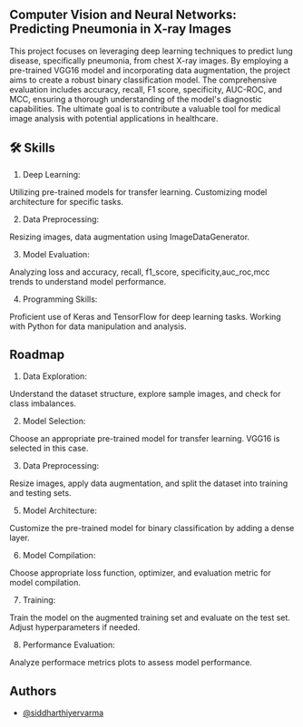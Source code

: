 
## Computer Vision and Neural Networks: Predicting Pneumonia in X-ray Images

This project focuses on leveraging deep learning techniques to predict lung disease, specifically pneumonia, from chest X-ray images. By employing a pre-trained VGG16 model and incorporating data augmentation, the project aims to create a robust binary classification model. The comprehensive evaluation includes accuracy, recall, F1 score, specificity, AUC-ROC, and MCC, ensuring a thorough understanding of the model's diagnostic capabilities. The ultimate goal is to contribute a valuable tool for medical image analysis with potential applications in healthcare.

## 🛠 Skills
1. Deep Learning:

Utilizing pre-trained models for transfer learning.
Customizing model architecture for specific tasks.

2. Data Preprocessing:

Resizing images, data augmentation using ImageDataGenerator.

3. Model Evaluation:

Analyzing loss and accuracy, recall, f1_score, specificity,auc_roc,mcc trends to understand model performance.

4. Programming Skills:

Proficient use of Keras and TensorFlow for deep learning tasks.
Working with Python for data manipulation and analysis.

## Roadmap

1. Data Exploration:

Understand the dataset structure, explore sample images, and check for class imbalances.

2. Model Selection:

Choose an appropriate pre-trained model for transfer learning. VGG16 is selected in this case.

3. Data Preprocessing:

Resize images, apply data augmentation, and split the dataset into training and testing sets.

5. Model Architecture:

Customize the pre-trained model for binary classification by adding a dense layer.

6. Model Compilation:

Choose appropriate loss function, optimizer, and evaluation metric for model compilation.

7. Training:

Train the model on the augmented training set and evaluate on the test set. Adjust hyperparameters if needed.

8. Performance Evaluation:

Analyze performace metrics plots to assess model performance.
## Authors

- [@siddharthiyervarma](https://github.com/siddharthiyervarma)

